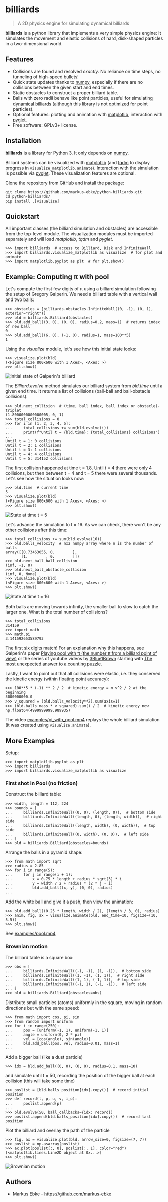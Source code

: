 # billiards

> A 2D physics engine for simulating dynamical billiards

**billiards** is a python library that implements a very simple physics engine:
It simulates the movement and elastic collisions of hard, disk-shaped particles in a two-dimensional world.



## Features

- Collisions are found and resolved *exactly*. No reliance on time steps, no tunneling of high-speed bullets!
- Quick state updates thanks to [numpy](https://numpy.org), especially if there are no collisions between the given start and end times.
- Static obstacles to construct a proper billiard table.
- Balls with zero radii behave like point particles, useful for simulating [dynamical billiards](https://en.wikipedia.org/wiki/Dynamical_billiards) (although this library is not optimized for point particles).
- Optional features: plotting and animation with [matplotlib](https://matplotlib.org), interaction with [pyglet](https://pyglet.org).
- Free software: GPLv3+ license.



## Installation

**billiards** is a library for Python 3.
It only depends on [numpy](https://numpy.org).

Billiard systems can be visualized with [matplotlib](https://matplotlib.org) (and [tqdm](https://tqdm.github.io) to display progress in `visualize_matplotlib.animate`).
Interaction with the simulation is possible via [pyglet](https://pyglet.org).
These visualization features are optional.

Clone the repository from GitHub and install the package:

```shell
git clone https://github.com/markus-ebke/python-billiards.git
cd python-billiards/
pip install .[visualize]
```



## Quickstart

All important classes (the billiard simulation and obstacles) are accessible from the top-level module.
The visualization modules must be imported separately and will load *matplotlib*, *tqdm* and *pyglet*.

```pycon
>>> import billiards  # access to Billiard, Disk and InfiniteWall
>>> import billiards.visualize_matplotlib as visualize  # for plot and animate
>>> import matplotlib.pyplot as plt  # for plt.show()
```


## Example: Computing π with pool

Let's compute the first few digits of π using a billiard simulation following the setup of Gregory Galperin.
We need a billiard table with a vertical wall and two balls:

```pycon
>>> obstacles = [billiards.obstacles.InfiniteWall((0, -1), (0, 1), exterior="right")]
>>> bld = billiards.Billiard(obstacles)
>>> bld.add_ball((3, 0), (0, 0), radius=0.2, mass=1)  # returns index of new ball
0
>>> bld.add_ball((6, 0), (-1, 0), radius=1, mass=100**5)
1
```

Using the _visualize_ module, let's see how this initial state looks:

```pycon
>>> visualize.plot(bld)
(<Figure size 800x600 with 1 Axes>, <Axes: >)
>>> plt.show()
```

![Initial state of Galperin's billiard](docs/_images/quickstart_1.svg)


The _Billiard.evolve_ method simulates our billiard system from _bld.time_ until a given end time.
It returns a list of collisions (ball-ball and ball-obstacle collisions).

```pycon
>>> bld.next_collision  # (time, ball index, ball index or obstacle)-triplet
(1.8000000000000005, 0, 1)
>>> total_collisions = 0
>>> for i in [1, 2, 3, 4, 5]:
...     total_collisions += sum(bld.evolve(i))
...     print(f"Until t = {bld.time}: {total_collisions} collisions")
...
Until t = 1: 0 collisions
Until t = 2: 1 collisions
Until t = 3: 1 collisions
Until t = 4: 4 collisions
Until t = 5: 314152 collisions
```

The first collision happened at time t = 1.8.
Until t = 4 there were only 4 collisions, but then between t = 4 and t = 5 there were several thousands.
Let's see how the situation looks now:

```pycon
>>> bld.time  # current time
5
>>> visualize.plot(bld)
(<Figure size 800x600 with 1 Axes>, <Axes: >)
>>> plt.show()
```

![State at time t = 5](docs/_images/quickstart_2.svg)


Let's advance the simulation to t = 16.
As we can check, there won't be any other collisions after this time:

```pycon
>>> total_collisions += sum(bld.evolve(16))
>>> bld.balls_velocity  # nx2 numpy array where n is the number of balls
array([[0.73463055, 0.        ],
       [1.        , 0.        ]])
>>> bld.next_ball_ball_collision
(inf, -1, 0)
>>> bld.next_ball_obstacle_collision
(inf, 0, None)
>>> visualize.plot(bld)
(<Figure size 800x600 with 1 Axes>, <Axes: >)
>>> plt.show()
```

![State at time t = 16](docs/_images/quickstart_3.svg)


Both balls are moving towards infinity, the smaller ball to slow to catch the larger one.
What is the total number of collisions?

```pycon
>>> total_collisions
314159
>>> import math
>>> math.pi
3.141592653589793
```

The first six digits match!
For an explanation why this happens, see Galperin's paper [Playing pool with π (the number π from a billiard point of view)](https://www.maths.tcd.ie/~lebed/Galperin.%20Playing%20pool%20with%20pi.pdf) or the series of youtube videos by [3Blue1Brown](https://www.youtube.com/channel/UCYO_jab_esuFRV4b17AJtAw) starting with [The most unexpected answer to a counting puzzle](https://www.youtube.com/watch?v=HEfHFsfGXjs).

Lastly, I want to point out that all collisions were elastic, i.e. they conserved the kinetic energy (within floating point accuracy):

```pycon
>>> 100**5 * (-1) ** 2 / 2  # kinetic energy = m v^2 / 2 at the beginning
5000000000.0
>>> v_squared = (bld.balls_velocity**2).sum(axis=1)
>>> (bld.balls_mass * v_squared).sum() / 2  # kinetic energy now
np.float64(4999999999.989935)
```

The video [examples/pi_with_pool.mp4](examples/pi_with_pool.mp4) replays the whole billiard simulation (it was created using `visualize.animate`).



## More Examples

Setup:

```pycon
>>> import matplotlib.pyplot as plt
>>> import billiards
>>> import billiards.visualize_matplotlib as visualize
```



### First shot in Pool (no friction)

Construct the billiard table:

```pycon
>>> width, length = 112, 224
>>> bounds = [
...     billiards.InfiniteWall((0, 0), (length, 0)),  # bottom side
...     billiards.InfiniteWall((length, 0), (length, width)),  # right side
...     billiards.InfiniteWall((length, width), (0, width)),  # top side
...     billiards.InfiniteWall((0, width), (0, 0)),  # left side
... ]
>>> bld = billiards.Billiard(obstacles=bounds)
```

Arrange the balls in a pyramid shape:

```pycon
>>> from math import sqrt
>>> radius = 2.85
>>> for i in range(5):
...     for j in range(i + 1):
...         x = 0.75 * length + radius * sqrt(3) * i
...         y = width / 2 + radius * (2 * j - i)
...         bld.add_ball((x, y), (0, 0), radius)
...
```

Add the white ball and give it a push, then view the animation:

```pycon
>>> bld.add_ball((0.25 * length, width / 2), (length / 3, 0), radius)
>>> anim, fig, ax = visualize.animate(bld, end_time=10, figsize=(10, 5.5))
>>> plt.show()
```

See [examples/pool.mp4](./examples/pool.mp4)



### Brownian motion

The billiard table is a square box:

```pycon
>>> obs = [
...     billiards.InfiniteWall((-1, -1), (1, -1)),  # bottom side
...     billiards.InfiniteWall((1, -1), (1, 1)),  # right side
...     billiards.InfiniteWall((1, 1), (-1, 1)),  # top side
...     billiards.InfiniteWall((-1, 1), (-1, -1)),  # left side
... ]
>>> bld = billiards.Billiard(obstacles=obs)
```

Distribute small particles (atoms) uniformly in the square, moving in random directions but with the same speed:

```pycon
>>> from math import cos, pi, sin
>>> from random import uniform
>>> for i in range(250):
...     pos = [uniform(-1, 1), uniform(-1, 1)]
...     angle = uniform(0, 2 * pi)
...     vel = [cos(angle), sin(angle)]
...     bld.add_ball(pos, vel, radius=0.01, mass=1)
...
```

Add a bigger ball (like a dust particle)

```pycon
>>> idx = bld.add_ball((0, 0), (0, 0), radius=0.1, mass=10)
```

and simulate until t = 50, recording the position of the bigger ball at each collision (this will take some time)

```pycon
>>> poslist = [bld.balls_position[idx].copy()]  # record initial position
>>> def record(t, p, u, v, i_o):
...     poslist.append(p)
...
>>> bld.evolve(50, ball_callbacks={idx: record})
>>> poslist.append(bld.balls_position[idx].copy())  # record last position
```

Plot the billiard and overlay the path of the particle

```pycon
>>> fig, ax = visualize.plot(bld, arrow_size=0, figsize=(7, 7))
>>> poslist = np.asarray(poslist)
>>> ax.plot(poslist[:, 0], poslist[:, 1], color="red")
[<matplotlib.lines.Line2D object at 0x...>]
>>> plt.show()
```

![Brownian motion](docs/_images/brownian_motion.svg)



## Authors

- Markus Ebke - <https://github.com/markus-ebke>
